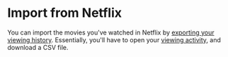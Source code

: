 # Import from Netflix

You can import the movies you've watched in Netflix by [exporting your viewing history](https://help.netflix.com/en/node/101917). Essentially, you'll have to open your [viewing activity](http://www.netflix.com/settings/viewing-history), and download a CSV file.
